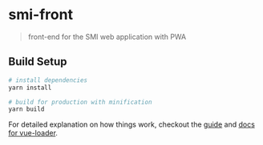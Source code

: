 # smi-front

> front-end for the SMI web application with PWA

## Build Setup

``` bash
# install dependencies
yarn install

# build for production with minification
yarn build
```

For detailed explanation on how things work, checkout the [guide](http://vuejs-templates.github.io/webpack/) and [docs for vue-loader](http://vuejs.github.io/vue-loader).
